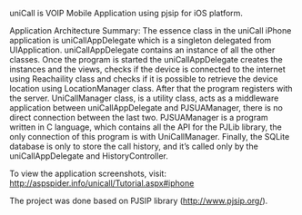 uniCall is VOIP Mobile Application using pjsip for iOS platform.

Application Architecture Summary:
The essence class in the uniCall iPhone application is uniCallAppDelegate which is a singleton delegated from UIApplication. uniCallAppDelegate contains an instance of all the other classes. Once the program is started the uniCallAppDelegate creates the instances and the views, checks if the device is connected to the internet using Reachaility class and checks if it is possible to retrieve the device location using LocationManager class. After that the program registers with the server. UniCallManager class, is a utility class, acts as a middleware application between uniCallAppDelegate and PJSUAManager, there is no direct connection between the last two. PJSUAManager is a program written in C language, which contains all the API for the PJLib library, the only connection of this program is with UniCallManager. Finally, the SQLite database is only to store the call history, and it’s called only by the uniCallAppDelegate and HistoryController.

To view the application screenshots, visit: http://aspspider.info/unicall/Tutorial.aspx#iphone

The project was done based on PJSIP library (http://www.pjsip.org/).